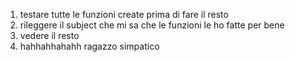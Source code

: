 1) testare tutte le funzioni create prima di fare il resto
2) rileggere il subject che mi sa che le funzioni le ho fatte per bene
3) vedere il resto
4) hahhahhahahh ragazzo simpatico 